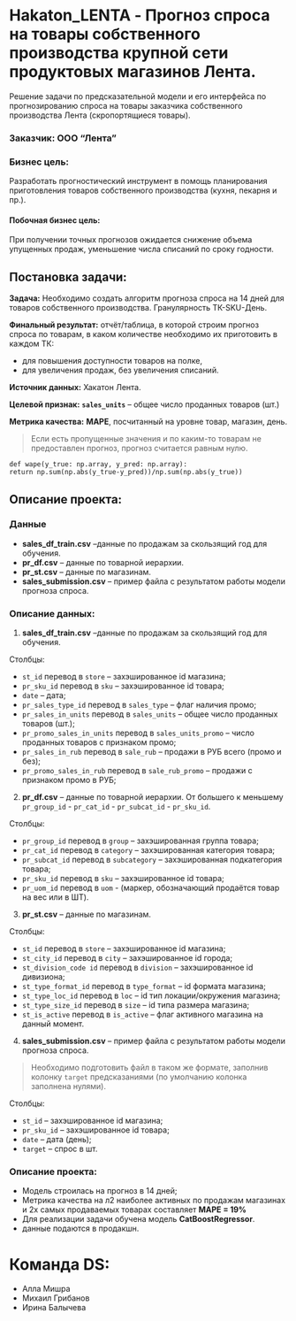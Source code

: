 # Hakaton_LENTA - Прогноз спроса на товары собственного производства крупной сети продуктовых магазинов Лента.
Решение задачи по предсказательной модели и его интерфейса по прогнозированию спроса на товары заказчика собственного производства Лента (скропортящиеся товары).

### **Заказчик**: ООО “Лента”

### **Бизнес цель:**
Разработать прогностический инструмент в помощь планирования приготовления товаров собственного производства (кухня, пекарня и пр.).

#### **Побочная бизнес цель:**
При получении точных прогнозов ожидается снижение объема упущенных продаж, уменьшение числа списаний по сроку годности.

## **Постановка задачи**:
**Задача:** Необходимо создать алгоритм прогноза спроса на 14 дней для товаров собственного производства. Гранулярность ТК-SKU-День.

**Финальный результат:** отчёт/таблица, в которой строим прогноз спроса по товарам, в каком количестве необходимо их приготовить в каждом ТК:
- для повышения доступности товаров на полке,
- для увеличения продаж, без увеличения списаний.

**Источник данных:** Хакатон Лента.

**Целевой признак:** **`sales_units`** – общее число проданных товаров (шт.)

**Метрика качества:** **MAPE**, посчитанный на уровне товар, магазин, день.
> Если есть пропущенные значения и по каким-то товарам не предоставлен прогноз, прогноз считается равным нулю.
```
def wape(y_true: np.array, y_pred: np.array):
return np.sum(np.abs(y_true-y_pred))/np.sum(np.abs(y_true))
```
## **Описание проекта:**

### **Данные**
- **sales_df_train.csv** –данные по продажам за скользящий год для обучения.
- **pr_df.csv** – данные по товарной иерархии.
- **pr_st.csv** – данные по магазинам.
- **sales_submission.csv** – пример файла с результатом работы модели прогноза спроса.

### **Описание данных:**
1. **sales_df_train.csv** –данные по продажам за скользящий год для обучения.

Столбцы:
- `st_id` перевод в `store` – захэшированное id магазина;
- `pr_sku_id` перевод в `sku` – захэшированное id товара;
- `date` – дата;
- `pr_sales_type_id` перевод в `sales_type` – флаг наличия промо;
- `pr_sales_in_units` перевод в `sales_units` – общее число проданных товаров (шт.);
- `pr_promo_sales_in_units` перевод в `sales_units_promo` – число проданных товаров с признаком промо;
- `pr_sales_in_rub` перевод в `sale_rub` – продажи в РУБ всего (промо и без);
- `pr_promo_sales_in_rub` перевод в `sale_rub_promo` – продажи с признаком промо в РУБ;

2. **pr_df.csv** – данные по товарной иерархии.
От большего к меньшему `pr_group_id` - `pr_cat_id` - `pr_subcat_id` - `pr_sku_id`.

Столбцы:
- `pr_group_id` перевод в `group` – захэшированная группа товара;
- `pr_cat_id` перевод в `category` – захэшированная категория товара;
- `pr_subcat_id` перевод в `subcategory` – захэшированная подкатегория товара;
- `pr_sku_id` перевод в `sku` – захэшированное id товара;
- `pr_uom_id` перевод в `uom` - (маркер, обозначающий продаётся товар на вес или в ШТ).

3. **pr_st.csv** – данные по магазинам.

Столбцы:
- `st_id` перевод в `store` – захэшированное id магазина;
- `st_city_id` перевод в `city` – захэшированное id города;
- `st_division_code id` перевод в `division` – захэшированное id дивизиона;
- `st_type_format_id` перевод в `type_format` – id формата магазина;
- `st_type_loc_id` перевод в `loc` – id тип локации/окружения магазина;
- `st_type_size_id` перевод в `size` – id типа размера магазина;
- `st_is_active` перевод в `is_active` – флаг активного магазина на данный момент.

4. **sales_submission.csv** – пример файла с результатом работы модели прогноза спроса.
> Необходимо подготовить файл в таком же формате, заполнив колонку `target` предсказаниями (по умолчанию колонка заполнена нулями).

Столбцы:
- `st_id` – захэшированное id магазина;
- `pr_sku_id` – захэшированное id товара;
- `date` – дата (день);
- `target` – спрос в шт.

### **Описание проекта:**
- Модель строилась на прогноз в 14 дней;
- Метрика качества на л2 наиболее активных по продажам магазинах и 2х самых продаваемых товарах составляет **MAPE = 19%**
- Для реализации задачи обучена модель **CatBoostRegressor**.
- данные подаются в продакшн.

# Команда DS:
- Алла Мишра
- Михаил Грибанов
- Ирина Балычева 
